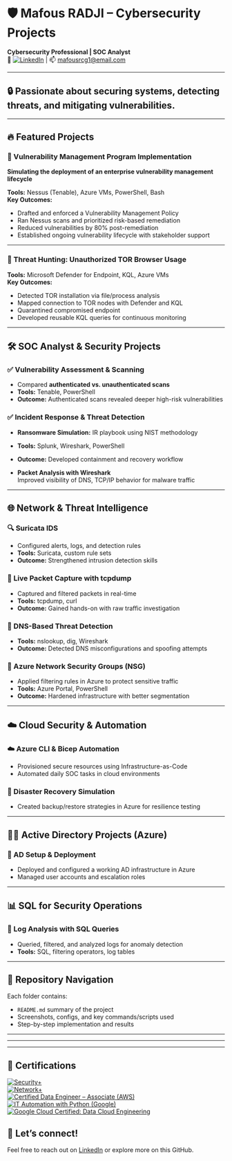 # 🛡️ Mafous RADJI – Cybersecurity Projects

**Cybersecurity Professional | SOC Analyst**  
🔗 [![LinkedIn](https://img.shields.io/badge/LinkedIn-Profile-blue?logo=linkedin)](https://www.linkedin.com/in/mafous-radji?/)
 | 📫 mafousrcg1@email.com  

---

## 🔒 Passionate about securing systems, detecting threats, and mitigating vulnerabilities.

---

## 🔥 Featured Projects

### 🚀 Vulnerability Management Program Implementation
**Simulating the deployment of an enterprise vulnerability management lifecycle**

**Tools:** Nessus (Tenable), Azure VMs, PowerShell, Bash  
**Key Outcomes:**
- Drafted and enforced a Vulnerability Management Policy
- Ran Nessus scans and prioritized risk-based remediation
- Reduced vulnerabilities by 80% post-remediation
- Established ongoing vulnerability lifecycle with stakeholder support

---

### 🚨 Threat Hunting: Unauthorized TOR Browser Usage

**Tools:** Microsoft Defender for Endpoint, KQL, Azure VMs  
**Key Outcomes:**
- Detected TOR installation via file/process analysis
- Mapped connection to TOR nodes with Defender and KQL
- Quarantined compromised endpoint
- Developed reusable KQL queries for continuous monitoring

---

## 🛠️ SOC Analyst & Security Projects

### ✅ Vulnerability Assessment & Scanning
- Compared **authenticated vs. unauthenticated scans**
- **Tools:** Tenable, PowerShell  
- **Outcome:** Authenticated scans revealed deeper high-risk vulnerabilities

### ✅ Incident Response & Threat Detection
- **Ransomware Simulation:** IR playbook using NIST methodology  
- **Tools:** Splunk, Wireshark, PowerShell  
- **Outcome:** Developed containment and recovery workflow

- **Packet Analysis with Wireshark**  
  Improved visibility of DNS, TCP/IP behavior for malware traffic

---

## 🌐 Network & Threat Intelligence

### 🔍 Suricata IDS
- Configured alerts, logs, and detection rules
- **Tools:** Suricata, custom rule sets  
- **Outcome:** Strengthened intrusion detection skills

### 📡 Live Packet Capture with tcpdump
- Captured and filtered packets in real-time  
- **Tools:** tcpdump, curl  
- **Outcome:** Gained hands-on with raw traffic investigation

### 🧠 DNS-Based Threat Detection
- **Tools:** nslookup, dig, Wireshark  
- **Outcome:** Detected DNS misconfigurations and spoofing attempts

### 🔐 Azure Network Security Groups (NSG)
- Applied filtering rules in Azure to protect sensitive traffic  
- **Tools:** Azure Portal, PowerShell  
- **Outcome:** Hardened infrastructure with better segmentation

---

## ☁️ Cloud Security & Automation

### ☁️ Azure CLI & Bicep Automation
- Provisioned secure resources using Infrastructure-as-Code  
- Automated daily SOC tasks in cloud environments

### 💾 Disaster Recovery Simulation
- Created backup/restore strategies in Azure for resilience testing

---

## 🧑‍💻 Active Directory Projects (Azure)

### 👤 AD Setup & Deployment
- Deployed and configured a working AD infrastructure in Azure
- Managed user accounts and escalation roles

---

## 📊 SQL for Security Operations

### 🧮 Log Analysis with SQL Queries
- Queried, filtered, and analyzed logs for anomaly detection
- **Tools:** SQL, filtering operators, log tables

---

## 📂 Repository Navigation

Each folder contains:
- `README.md` summary of the project
- Screenshots, configs, and key commands/scripts used
- Step-by-step implementation and results

---
---

---

## 📜 Certifications

[![Security+](https://img.shields.io/badge/CompTIA-Security%2B-red)](https://www.comptia.org/certifications/security)  
[![Network+](https://img.shields.io/badge/CompTIA-Network%2B-blue)](https://www.comptia.org/certifications/network)  
[![Certified Data Engineer – Associate (AWS)](https://img.shields.io/badge/AWS-Certified_Data_Engineer_Associate-orange)](https://aws.amazon.com/certification/certified-data-engineer-associate/)  
[![IT Automation with Python (Google)](https://img.shields.io/badge/Google-IT_Automation_with_Python-blue)](https://www.coursera.org/professional-certificates/google-it-automation)  
[![Google Cloud Certified: Data Cloud Engineering](https://img.shields.io/badge/Google_Cloud-Data_Cloud_Engineer-blueviolet)](https://cloud.google.com/certification/data-cloud-engineer)





## 🚀 Let’s connect!
Feel free to reach out on [LinkedIn](#) or explore more on this GitHub.



<!--
**mradji/mradji** is a ✨ _special_ ✨ repository because its `README.md` (this file) appears on your GitHub profile.

Here are some ideas to get you started:

- 🔭 I’m currently working on ...
- 🌱 I’m currently learning ...
- 👯 I’m looking to collaborate on ...
- 🤔 I’m looking for help with ...
- 💬 Ask me about ...
- 📫 How to reach me: ...
- 😄 Pronouns: ...
- ⚡ Fun fact: ...
-->

